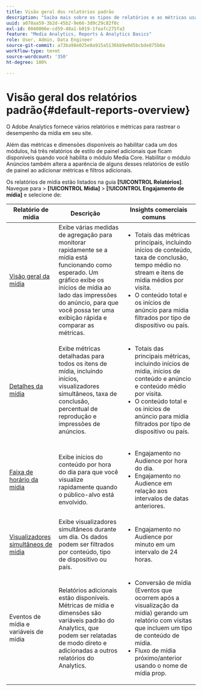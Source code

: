 ```yaml
---
title: Visão geral dos relatórios padrão
description: "Saiba mais sobre os tipos de relatórios e as métricas usadas para rastrear mídia em seu site. Explore os relatórios de estilo do painel disponíveis com o módulo Mídia principal."
uuid: a078aa59-3b2d-45b2-9e66-3d9c29c82f0c
exl-id: 0040006e-cd59-48a1-b019-1feafc275fa3
feature: "Media Analytics, Reports & Analytics Basics"
role: User, Admin, Data Engineer
source-git-commit: a73ba98e025e0a915a5136bb9e0d5bcbde875b0a
workflow-type: tm+mt
source-wordcount: '350'
ht-degree: 100%

---
```


# Visão geral dos relatórios padrão{#default-reports-overview}

O Adobe Analytics fornece vários relatórios e métricas para rastrear o desempenho da mídia em seu site.

Além das métricas e dimensões disponíveis ao habilitar cada um dos módulos, há três relatórios de estilo de painel adicionais que ficam disponíveis quando você habilita o módulo Media Core. Habilitar o módulo Anúncios também altera a aparência de alguns desses relatórios de estilo de painel ao adicionar métricas e filtros adicionais.

Os relatórios de mídia estão listados na guia **[!UICONTROL Relatórios]**. Navegue para > **[!UICONTROL Mídia]** > **[!UICONTROL Engajamento de mídia]** e selecione de:

| Relatório de mídia | Descrição     | Insights comerciais comuns       |
| --- | --- | --- |
| [Visão geral da mídia ](media-reports-overview.md) | Exibe várias medidas de agregação para monitorar rapidamente se a mídia está funcionando como esperado. Um gráfico exibe os inícios de mídia ao lado das impressões do anúncio, para que você possa ter uma exibição rápida e comparar as métricas. | <ul> <li>Totais das métricas principais, incluindo inícios de conteúdo, taxa de conclusão, tempo médio no stream e itens de mídia médios por visita.  </li> <li>O conteúdo total e os inícios de anúncio para mídia filtrados por tipo de dispositivo ou país.  </li> </ul> |
| [Detalhes da mídia ](media-reports-detail.md) | Exibe métricas detalhadas para todos os itens de mídia, incluindo inícios, visualizadores simultâneos, taxa de conclusão, percentual de reprodução e impressões de anúncios. | <ul> <li>Totais das principais métricas, incluindo inícios de mídia, inícios de conteúdo e anúncio e conteúdo médio por visita.  </li> <li>O conteúdo total e os inícios de anúncio para mídia filtrados por tipo de dispositivo ou país.  </li> </ul> |
| [Faixa de horário da mídia ](media-reports-daypart.md) | Exibe inícios do conteúdo por hora do dia para que você visualize rapidamente quando o público-alvo está envolvido. | <ul> <li>Engajamento no Audience por hora do dia.  </li> <li>Engajamento no Audience em relação aos intervalos de datas anteriores.  </li> </ul> |
| [Visualizadores simultâneos de mídia ](media-concurrent-viewers-reports.md) | Exibe visualizadores simultâneos durante um dia. Os dados podem ser filtrados por conteúdo, tipo de dispositivo ou país. | <ul> <li>Engajamento no Audience por minuto em um intervalo de 24 horas.  </li> </ul> |
| Eventos de mídia e variáveis de mídia | Relatórios adicionais estão disponíveis. Métricas de mídia e dimensões são variáveis padrão do Analytics, que podem ser relatadas de modo direto e adicionadas a outros relatórios do Analytics. | <ul> <li>Conversão de mídia (Eventos que ocorrem após a visualização da mídia) gerando um relatório com visitas que incluem um tipo de conteúdo de mídia.  </li> <li>Fluxo de mídia próximo/anterior usando o nome de mídia prop.  </li> </ul> |
